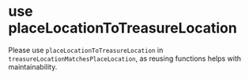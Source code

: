 # use placeLocationToTreasureLocation

Please use `placeLocationToTreasureLocation` in `treasureLocationMatchesPlaceLocation`, as reusing functions helps with maintainability.
